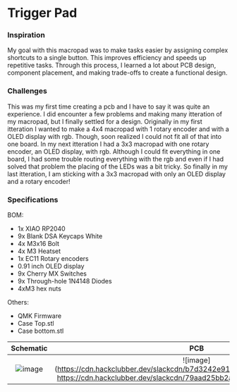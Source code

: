 # Trigger Pad

### Inspiration

My goal with this macropad was to make tasks easier by assigning complex shortcuts to a single button. This improves efficiency and speeds up repetitive tasks. Through this process, I learned a lot about PCB design, component placement, and making trade-offs to create a functional design.

### Challenges

 This was my first time creating a pcb and I have to say it was quite an experience. I did encounter a few problems and making many itteration of my macropad, but I finally settled for a design. Originally in my first itteration I wanted to make a 4x4 macropad with 1 rotary encoder and with a OLED display with rgb. Though, soon realized I could not fit all of that into one board. In my next itteration I had a 3x3 macropad with one rotary encoder, an OLED display, with rgb. Although I could fit everything in one board, I had some trouble routing everything with the rgb and even if I had solved that problem the placing of the LEDs was a bit tricky. So finally in my last itteration, I am sticking with a 3x3 macropad with only an OLED display and a rotary encoder!

### Specifications

BOM: 
- 1x XIAO RP2040
- 9x Blank DSA Keycaps White
- 4x M3x16 Bolt
- 4x M3 Heatset
- 1x EC11 Rotary encoders
- 0.91 inch OLED display
- 9x Cherry MX Switches
- 9x Through-hole 1N4148 Diodes
- 4xM3 hex nuts

Others:
- QMK Firmware
- Case Top.stl 
- Case bottom.stl

Schematic            |  PCB         |   Case
:-------------------------:|:-------------------------:|:-------------------------:|
![image](https://cdn.hackclubber.dev/slackcdn/749dc306ac58f6cfa6c8b6a34eb5c2b1.png)    |  ![image](https://cdn.hackclubber.dev/slackcdn/b7d3242e91398aa26c269f6271fc1f12.png, https://cdn.hackclubber.dev/slackcdn/79aad25bb2a42f94fb86bb16e9f464fe.png)  |  ![image](https://cdn.hack.pet/slackcdn/145d20323730aa4e7457f78ae627d6fe.png)



